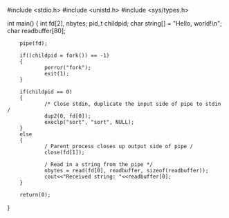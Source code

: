 #include <stdio.h>
#include <unistd.h>
#include <sys/types.h>

int main()
{
        int     fd[2], nbytes;
        pid_t   childpid;
        char    string[] = "Hello, world!\n";
        char    readbuffer[80];

        pipe(fd);

        if((childpid = fork()) == -1)
        {
                perror("fork");
                exit(1);
        }

        if(childpid == 0)
        {
                /* Close stdin, duplicate the input side of pipe to stdin /
                dup2(0, fd[0]);
                execlp("sort", "sort", NULL);
        }
        else
        {
                / Parent process closes up output side of pipe /
                close(fd[1]);

                / Read in a string from the pipe */
                nbytes = read(fd[0], readbuffer, sizeof(readbuffer));
                cout<<"Received string: "<<readbuffer[0];
        }

        return(0);
}
